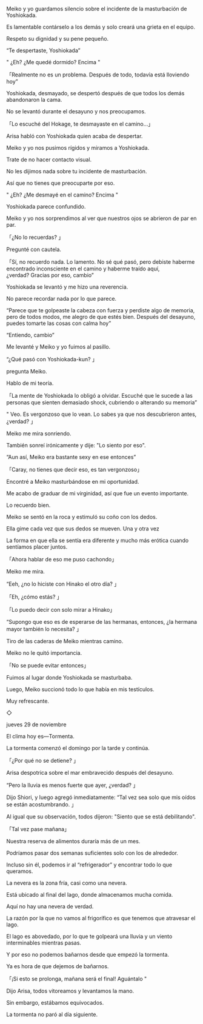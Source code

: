 
Meiko y yo guardamos silencio sobre el incidente de la masturbación de Yoshiokada.

Es lamentable contárselo a los demás y solo creará una grieta en el equipo.

Respeto su dignidad y su pene pequeño.

“Te despertaste, Yoshiokada”

" ¿Eh? ¿Me quedé dormido? Encima "

「Realmente no es un problema. Después de todo, todavía está lloviendo hoy”

Yoshiokada, desmayado, se despertó después de que todos los demás abandonaron la cama.

No se levantó durante el desayuno y nos preocupamos.

「Lo escuché del Hokage, te desmayaste en el camino…」

Arisa habló con Yoshiokada quien acaba de despertar.

Meiko y yo nos pusimos rígidos y miramos a Yoshiokada.

Trate de no hacer contacto visual.

No les dijimos nada sobre tu incidente de masturbación.

Así que no tienes que preocuparte por eso.

" ¿Eh? ¿Me desmayé en el camino? Encima "

Yoshiokada parece confundido.

Meiko y yo nos sorprendimos al ver que nuestros ojos se abrieron de par en par.

「¿No lo recuerdas? 」

Pregunté con cautela.

「Sí, no recuerdo nada. Lo lamento. No sé qué pasó, pero debiste haberme encontrado inconsciente en el camino y haberme traído aquí, ¿verdad? Gracias por eso, cambio”

Yoshiokada se levantó y me hizo una reverencia.

No parece recordar nada por lo que parece.

“Parece que te golpeaste la cabeza con fuerza y ​​perdiste algo de memoria, pero de todos modos, me alegro de que estés bien. Después del desayuno, puedes tomarte las cosas con calma hoy”

“Entiendo, cambio”

Me levanté y Meiko y yo fuimos al pasillo.

“¿Qué pasó con Yoshiokada-kun? 」

pregunta Meiko.

Hablo de mi teoría.

「La mente de Yoshiokada lo obligó a olvidar. Escuché que le sucede a las personas que sienten demasiado shock, cubriendo o alterando su memoria”

" Veo. Es vergonzoso que lo vean. Lo sabes ya que nos descubrieron antes, ¿verdad? 」

Meiko me mira sonriendo.

También sonreí irónicamente y dije: "Lo siento por eso".

“Aun así, Meiko era bastante sexy en ese entonces”

「Caray, no tienes que decir eso, es tan vergonzoso」

Encontré a Meiko masturbándose en mi oportunidad.

Me acabo de graduar de mi virginidad, así que fue un evento importante.

Lo recuerdo bien.

Meiko se sentó en la roca y estimuló su coño con los dedos.

Ella gime cada vez que sus dedos se mueven. Una y otra vez

La forma en que ella se sentía era diferente y mucho más erótica cuando sentíamos placer juntos.

「Ahora hablar de eso me puso cachondo」

Meiko me mira.

“Eeh, ¿no lo hiciste con Hinako el otro día? 」

「Eh, ¿cómo estás? 」

「Lo puedo decir con solo mirar a Hinako」

“Supongo que eso es de esperarse de las hermanas, entonces, ¿la hermana mayor también lo necesita? 」

Tiro de las caderas de Meiko mientras camino.

Meiko no le quitó importancia.

「No se puede evitar entonces」

Fuimos al lugar donde Yoshiokada se masturbaba.

Luego, Meiko succionó todo lo que había en mis testículos.

Muy refrescante.

◇

jueves 29 de noviembre

El clima hoy es—Tormenta.

La tormenta comenzó el domingo por la tarde y continúa.

「¿Por qué no se detiene? 」

Arisa despotrica sobre el mar embravecido después del desayuno.

“Pero la lluvia es menos fuerte que ayer, ¿verdad? 」

Dijo Shiori, y luego agregó inmediatamente: “Tal vez sea solo que mis oídos se están acostumbrando. 」

Al igual que su observación, todos dijeron: "Siento que se está debilitando".

「Tal vez pase mañana」

Nuestra reserva de alimentos duraría más de un mes.

Podríamos pasar dos semanas suficientes solo con los de alrededor.

Incluso sin él, podemos ir al “refrigerador” y encontrar todo lo que queramos.

La nevera es la zona fría, casi como una nevera.

Está ubicado al final del lago, donde almacenamos mucha comida.

Aquí no hay una nevera de verdad.

La razón por la que no vamos al frigorífico es que tenemos que atravesar el lago.

El lago es abovedado, por lo que te golpeará una lluvia y un viento interminables mientras pasas.

Y por eso no podemos bañarnos desde que empezó la tormenta.

Ya es hora de que dejemos de bañarnos.

「¡Si esto se prolonga, mañana será el final! Aguántalo "

Dijo Arisa, todos vitoreamos y levantamos la mano.

Sin embargo, estábamos equivocados.

La tormenta no paró al día siguiente.